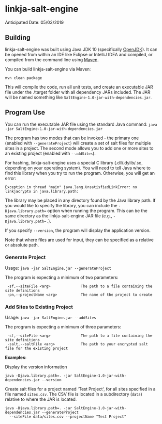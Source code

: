 # linkja-salt-engine

Anticipated Date: 05/03/2019

## Building
linkja-salt-engine was built using Java JDK 10 (specifically [OpenJDK](https://openjdk.java.net/)).  It can be opened from within an IDE like Eclipse or IntelliJ IDEA and compiled, or compiled from the command line using [Maven](https://maven.apache.org/).

You can build linkja-salt-engine via Maven:

`mvn clean package`

This will compile the code, run all unit tests, and create an executable JAR file under the .\target folder with all dependency JARs included.  The JAR will be named something like `SaltEngine-1.0-jar-with-dependencies.jar`.

## Program Use
You can run the executable JAR file using the standard Java command:
`java -jar SaltEngine-1.0-jar-with-dependencies.jar `

The program has two modes that can be invoked - the primary one (enabled with `--generateProject`) will create a set of salt files for multiple sites in a project.
The second mode allows you to add one or more sites to an existing project (enabled with `--addSites`).

For hashing, linkja-salt-engine uses a special C library (.dll/.dylib/.so, depending on your operating system).  You will need to tell Java where to find this library when you try to run the program.  Otherwise, you will get an error:

```
Exception in thread "main" java.lang.UnsatisfiedLinkError: no linkjacrypto in java.library.path:
```

The library may be placed in any directory found by the Java library path.  If you would like to specify the library, you can include the `-Djava.library.path=` option when running the program.
This can be the same directory as the linkja-salt-engine JAR file (e.g., `-Djava.library.path=.`).

If you specify `--version`, the program will display the application version.  

Note that where files are used for input, they can be specified as a relative or absolute path.


### Generate Project
Usage: `java -jar SaltEngine.jar --generateProject`

The program is expecting a minimum of two parameters:

```
 -sf,--siteFile <arg>              The path to a file containing the site definitions
 -pn,--projectName <arg>           The name of the project to create
```

### Add Sites to Existing Project
Usage: `java -jar SaltEngine.jar --addSites`

The program is expecting a minimum of three parameters:

```
 -sf,--siteFile <arg>              The path to a file containing the site definitions
 -salt,--saltFile <arg>            The path to your encrypted salt file for the existing project
```


**Examples:**

Display the version information

```
java -Djava.library.path=. -jar SaltEngine-1.0-jar-with-dependencies.jar --version
```

Create salt files for a project named 'Test Project', for all sites specified in a
file named `sites.csv`.  The CSV file is located in a subdirectory (`data`) relative to 
where the JAR is located.

```
java -Djava.library.path=. -jar SaltEngine-1.0-jar-with-dependencies.jar --generateProject
  --siteFile data/sites.csv --projectName "Test Project"
```
